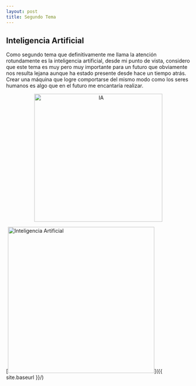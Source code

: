 ```yaml
---
layout: post
title: Segundo Tema
---
```


## Inteligencia Artificial


Como segundo tema que definitivamente me llama la atención rotundamente es la inteligencia artificial, desde mi punto de vista, considero que este tema es muy pero muy importante para un futuro que obviamente nos resulta lejana aunque ha estado presente desde hace un tiempo atrás. Crear una máquina que logre comportarse del mismo modo como los seres humanos es algo que en el futuro me encantaría realizar.

<p align="center">
  <img src="images/inteligencia.png" width="350" title="IA">
</p>
[<img src="{{ site.baseurl }}/images/inteligencia.png" alt="Inteligencia Artificial" style="width: 400px;"/>]({{ site.baseurl }}/)
